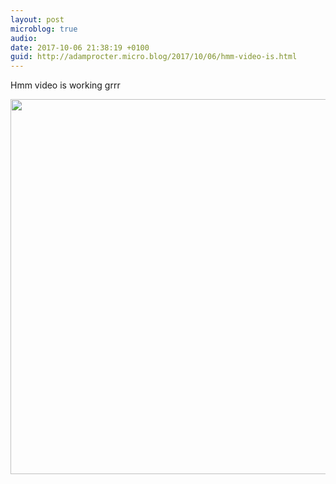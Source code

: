 ```yaml
---
layout: post
microblog: true
audio: 
date: 2017-10-06 21:38:19 +0100
guid: http://adamprocter.micro.blog/2017/10/06/hmm-video-is.html
---
```

Hmm video is working grrr

<img src="http://discursive.adamprocter.co.uk/uploads/2017/4815b3ab36.jpg" width="600" height="600" />
